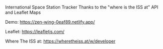 International Space Station Tracker
Thanks to the "where is the ISS at" API and Leaflet Maps

Demo: https://zen-wing-0eaf89.netlify.app/

Leaflet: https://leafletjs.com/

Where The ISS at: https://wheretheiss.at/w/developer
